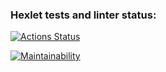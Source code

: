 ### Hexlet tests and linter status:

[![Actions Status](https://github.com/temirKhan42/frontend-project-lvl3/workflows/hexlet-check/badge.svg)](https://github.com/temirKhan42/frontend-project-lvl3/actions)

[![Maintainability](https://api.codeclimate.com/v1/badges/0e6571cef3ebca14c431/maintainability)](https://codeclimate.com/github/temirKhan42/frontend-project-lvl3/maintainability)
